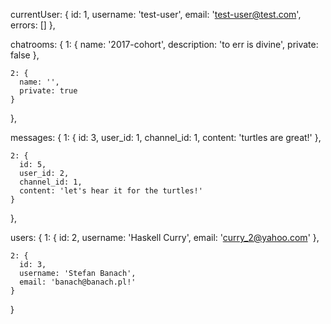 currentUser: {
    id: 1,
    username: 'test-user',
    email: 'test-user@test.com',
    errors: []
  },

  chatrooms: {
    1: {
      name: '2017-cohort',
      description: 'to err is divine',
      private: false
    },

    2: {
      name: '',
      private: true
    }
  },

  messages: {
    1: {
      id: 3,
      user_id: 1,
      channel_id: 1,
      content: 'turtles are great!'
    },

    2: {
      id: 5,
      user_id: 2,
      channel_id: 1,
      content: 'let's hear it for the turtles!'
    }
  },

  users: {
    1: {
      id: 2,
      username: 'Haskell Curry',
      email: 'curry_2@yahoo.com'
    },

    2: {
      id: 3,
      username: 'Stefan Banach',
      email: 'banach@banach.pl!'
    }
  }
